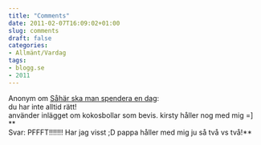 ```yaml
---
title: "Comments"
date: 2011-02-07T16:09:02+01:00
slug: comments
draft: false
categories:
- Allmänt/Vardag
tags:
- blogg.se
- 2011
---
```

Anonym om [Såhär ska man spendera en dag](http://camillalovgren.blogg.se/2011/february/sahar-ska-man-spendera-en-dag.html):  
du har inte alltid rätt!  
använder inlägget om kokosbollar som bevis. kirsty håller nog med mig =\]  
**  
Svar: PFFFT!!!!!!! Har jag visst ;D pappa håller med mig ju så två vs två!**